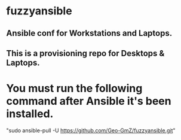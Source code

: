 # fuzzyansible

## Ansible conf for Workstations and Laptops.
## This is a provisioning repo for Desktops & Laptops.

# You must run the following command after Ansible it's been installed.

"sudo ansible-pull -U https://github.com/Geo-GmZ/fuzzyansible.git"